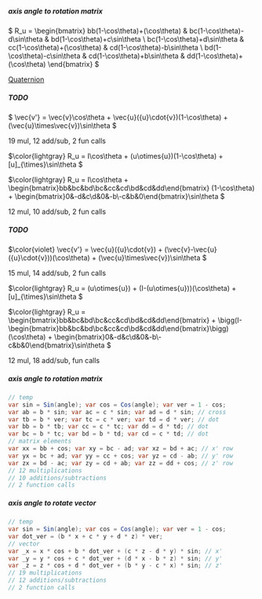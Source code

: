 ##### axis angle to rotation matrix

$ R_u = \begin{bmatrix} bb(1-\cos\theta)+(\cos\theta) & bc(1-\cos\theta)-d\sin\theta & bd(1-\cos\theta)+c\sin\theta \\ bc(1-\cos\theta)+d\sin\theta & cc(1-\cos\theta)+(\cos\theta) & cd(1-\cos\theta)-b\sin\theta \\ bd(1-\cos\theta)-c\sin\theta & cd(1-\cos\theta)+b\sin\theta & dd(1-\cos\theta)+(\cos\theta) \end{bmatrix} $

[Quaternion](AngleAxisQuaternion.md)

##### TODO

$ \vec{v'} = \vec{v}\cos\theta + \vec{u}({u}\cdot{v})(1-\cos\theta) + (\vec{u}\times\vec{v})\sin\theta $

19 mul, 12 add/sub, 2 fun calls

$\color{lightgray} R_u = I\cos\theta + (u\otimes{u})(1-\cos\theta) + [u]_{\times}\sin\theta $

$\color{lightgray} R_u = I\cos\theta + \begin{bmatrix}bb&bc&bd\\bc&cc&cd\\bd&cd&dd\end{bmatrix} (1-\cos\theta) + \begin{bmatrix}0&-d&c\\d&0&-b\\-c&b&0\end{bmatrix}\sin\theta $

12 mul, 10 add/sub, 2 fun calls

##### TODO

$\color{violet} \vec{v'} = \vec{u}({u}\cdot{v}) + (\vec{v}-\vec{u}({u}\cdot{v}))(\cos\theta) + (\vec{u}\times\vec{v})\sin\theta $

15 mul, 14 add/sub, 2 fun calls

$\color{lightgray} R_u = (u\otimes{u}) + (I-(u\otimes{u}))(\cos\theta) + [u]_{\times}\sin\theta $

$\color{lightgray} R_u = \begin{bmatrix}bb&bc&bd\\bc&cc&cd\\bd&cd&dd\end{bmatrix} + \bigg(I-\begin{bmatrix}bb&bc&bd\\bc&cc&cd\\bd&cd&dd\end{bmatrix}\bigg)(\cos\theta) + \begin{bmatrix}0&-d&c\\d&0&-b\\-c&b&0\end{bmatrix}\sin\theta $

12 mul, 18 add/sub, fun calls

##### axis angle to rotation matrix

```csharp
// temp
var sin = Sin(angle); var cos = Cos(angle); var ver = 1 - cos;
var ab = b * sin; var ac = c * sin; var ad = d * sin; // cross
var tb = b * ver; var tc = c * ver; var td = d * ver; // dot
var bb = b * tb; var cc = c * tc; var dd = d * td; // dot
var bc = b * tc; var bd = b * td; var cd = c * td; // dot
// matrix elements
var xx = bb + cos; var xy = bc - ad; var xz = bd + ac; // x' row
var yx = bc + ad; var yy = cc + cos; var yz = cd - ab; // y' row
var zx = bd - ac; var zy = cd + ab; var zz = dd + cos; // z' row
// 12 multiplications
// 10 additions/subtractions
// 2 function calls
```

##### axis angle to rotate vector

```csharp
// temp
var sin = Sin(angle); var cos = Cos(angle); var ver = 1 - cos;
var dot_ver = (b * x + c * y + d * z) * ver;
// vector
var _x = x * cos + b * dot_ver + (c * z - d * y) * sin; // x'
var _y = y * cos + c * dot_ver + (d * x - b * z) * sin; // y'
var _z = z * cos + d * dot_ver + (b * y - c * x) * sin; // z'
// 19 multiplications
// 12 additions/subtractions
// 2 function calls
```

